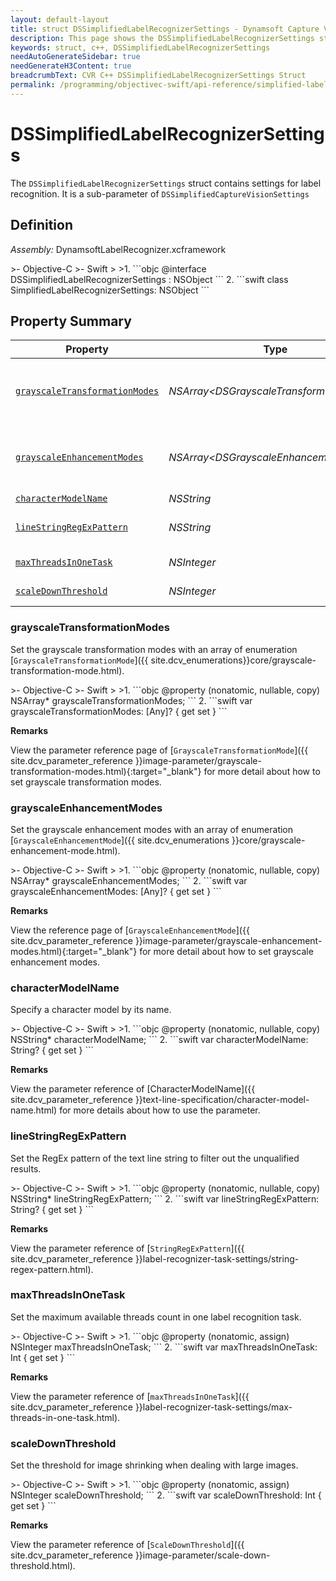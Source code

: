 ```yaml
---
layout: default-layout
title: struct DSSimplifiedLabelRecognizerSettings - Dynamsoft Capture Vision C++ Edition API Reference
description: This page shows the DSSimplifiedLabelRecognizerSettings struct of the CCaptureVisionRouter class of the Dynamsoft Capture Vision C++ Edition.
keywords: struct, c++, DSSimplifiedLabelRecognizerSettings
needAutoGenerateSidebar: true
needGenerateH3Content: true
breadcrumbText: CVR C++ DSSimplifiedLabelRecognizerSettings Struct
permalink: /programming/objectivec-swift/api-reference/simplified-label-recognizer-settings.html
---
```


# DSSimplifiedLabelRecognizerSettings

The `DSSimplifiedLabelRecognizerSettings` struct contains settings for label recognition. It is a sub-parameter of `DSSimplifiedCaptureVisionSettings`

## Definition

*Assembly:* DynamsoftLabelRecognizer.xcframework

<div class="sample-code-prefix"></div>
>- Objective-C
>- Swift
>
>1. 
```objc
@interface DSSimplifiedLabelRecognizerSettings : NSObject
```
2. 
```swift
class SimplifiedLabelRecognizerSettings: NSObject
```

## Property Summary

| Property | Type | Description |
| -------- | ---- | ----------- |
| [`grayscaleTransformationModes`](#grayscaletransformationmodes) | *NSArray<*DSGrayscaleTransformationMode*>* | Set the grayscale transformation modes with an array of enumeration [`GrayscaleTransformationMode`]({{ site.dcv_enumerations}}core/grayscale-transformation-mode.html). |
| [`grayscaleEnhancementModes`](#grayscaleenhancementmodes) | *NSArray<*DSGrayscaleEnhancementMode*>* | Set the grayscale enhancement modes with an array of enumeration [`GrayscaleEnhancementMode`]({{ site.dcv_enumerations}}core/grayscale-enhancement-mode.html). |
| [`characterModelName`](#charactermodelname) | *NSString* | Specify a character model by its name. |
| [`lineStringRegExPattern`](#linestringregexpattern) | *NSString* | Set the RegEx pattern of the text line string to filter out the unqualified results. |
| [`maxThreadsInOneTask`](#maxthreadsinonetask) | *NSInteger* | Set the maximum available threads count in one label recognition task. |
| [`scaleDownThreshold`](#scaledownthreshold) | *NSInteger* | Set the threshold for image shrinking when dealing with large images. |

### grayscaleTransformationModes

Set the grayscale transformation modes with an array of enumeration [`GrayscaleTransformationMode`]({{ site.dcv_enumerations}}core/grayscale-transformation-mode.html).

<div class="sample-code-prefix"></div>
>- Objective-C
>- Swift
>
>1. 
```objc
@property (nonatomic, nullable, copy) NSArray* grayscaleTransformationModes;
```
2. 
```swift
var grayscaleTransformationModes: [Any]? { get set }
```

**Remarks**

View the parameter reference page of [`GrayscaleTransformationMode`]({{ site.dcv_parameter_reference }}image-parameter/grayscale-transformation-modes.html){:target="_blank"} for more detail about how to set grayscale transformation modes.

### grayscaleEnhancementModes

Set the grayscale enhancement modes with an array of enumeration [`GrayscaleEnhancementMode`]({{ site.dcv_enumerations }}core/grayscale-enhancement-mode.html).

<div class="sample-code-prefix"></div>
>- Objective-C
>- Swift
>
>1. 
```objc
@property (nonatomic, nullable, copy) NSArray* grayscaleEnhancementModes;
```
2. 
```swift
var grayscaleEnhancementModes: [Any]? { get set }
```

**Remarks**

View the reference page of [`GrayscaleEnhancementMode`]({{ site.dcv_parameter_reference }}image-parameter/grayscale-enhancement-modes.html){:target="_blank"} for more detail about how to set grayscale enhancement modes.

### characterModelName

Specify a character model by its name.

<div class="sample-code-prefix"></div>
>- Objective-C
>- Swift
>
>1. 
```objc
@property (nonatomic, nullable, copy) NSString* characterModelName;
```
2. 
```swift
var characterModelName: String? { get set }
```

**Remarks**

View the parameter reference of [CharacterModelName]({{ site.dcv_parameter_reference }}text-line-specification/character-model-name.html) for more details about how to use the parameter.

### lineStringRegExPattern

Set the RegEx pattern of the text line string to filter out the unqualified results.

<div class="sample-code-prefix"></div>
>- Objective-C
>- Swift
>
>1. 
```objc
@property (nonatomic, nullable, copy) NSString* lineStringRegExPattern;
```
2. 
```swift
var lineStringRegExPattern: String? { get set }
```

**Remarks**

View the parameter reference of [`StringRegExPattern`]({{ site.dcv_parameter_reference }}label-recognizer-task-settings/string-regex-pattern.html).

### maxThreadsInOneTask

Set the maximum available threads count in one label recognition task.

<div class="sample-code-prefix"></div>
>- Objective-C
>- Swift
>
>1. 
```objc
@property (nonatomic, assign) NSInteger maxThreadsInOneTask;
```
2. 
```swift
var maxThreadsInOneTask: Int { get set }
```

**Remarks**

View the parameter reference of [`maxThreadsInOneTask`]({{ site.dcv_parameter_reference }}label-recognizer-task-settings/max-threads-in-one-task.html).

### scaleDownThreshold

Set the threshold for image shrinking when dealing with large images.

<div class="sample-code-prefix"></div>
>- Objective-C
>- Swift
>
>1. 
```objc
@property (nonatomic, assign) NSInteger scaleDownThreshold;
```
2. 
```swift
var scaleDownThreshold: Int { get set }
```

**Remarks**

View the parameter reference of [`ScaleDownThreshold`]({{ site.dcv_parameter_reference }}image-parameter/scale-down-threshold.html).

